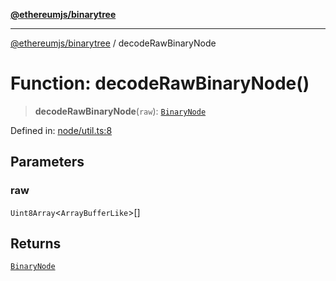 [**@ethereumjs/binarytree**](../README.md)

***

[@ethereumjs/binarytree](../README.md) / decodeRawBinaryNode

# Function: decodeRawBinaryNode()

> **decodeRawBinaryNode**(`raw`): [`BinaryNode`](../type-aliases/BinaryNode.md)

Defined in: [node/util.ts:8](https://github.com/ethereumjs/ethereumjs-monorepo/blob/master/packages/binarytree/src/node/util.ts#L8)

## Parameters

### raw

`Uint8Array`\<`ArrayBufferLike`\>[]

## Returns

[`BinaryNode`](../type-aliases/BinaryNode.md)
